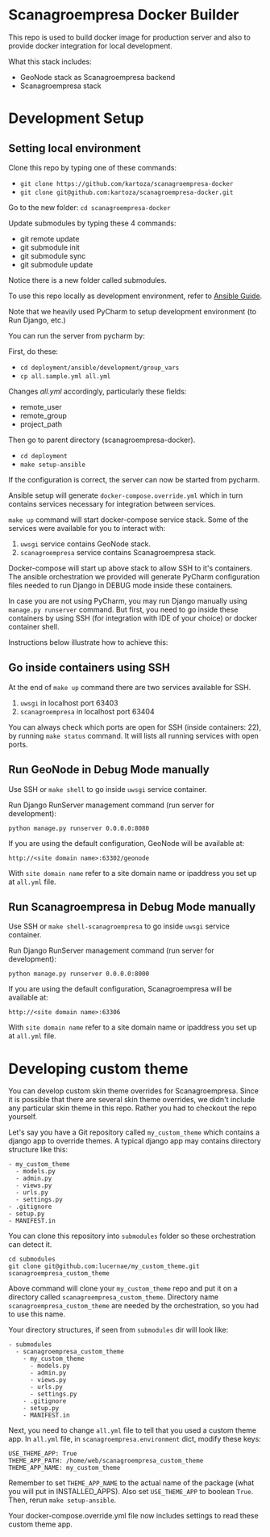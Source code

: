 # Scanagroempresa Docker Builder

This repo is used to build docker image for production server and also to 
provide docker integration for local development.


What this stack includes:

- GeoNode stack as Scanagroempresa backend
- Scanagroempresa stack

# Development Setup

## Setting local environment

Clone this repo by typing one of these commands:

- `git clone https://github.com/kartoza/scanagroempresa-docker`
- `git clone git@github.com:kartoza/scanagroempresa-docker.git`

Go to the new folder: `cd scanagroempresa-docker`

Update submodules by typing these 4 commands:

- git remote update
- git submodule init
- git submodule sync
- git submodule update

Notice there is a new folder called submodules.

To use this repo locally as development environment, refer to [Ansible Guide](deployment/ansible/README.md).

Note that we heavily used PyCharm to setup development environment (to Run Django, etc.)

You can run the server from pycharm by:

First, do these:

- `cd deployment/ansible/development/group_vars`
- `cp all.sample.yml all.yml`

Changes *all.yml* accordingly, particularly these fields:

- remote_user
- remote_group
- project_path

Then go to parent directory (scanagroempresa-docker).

- `cd deployment`
- `make setup-ansible`

If the configuration is correct, the server can now be started from pycharm.

Ansible setup will generate `docker-compose.override.yml` which in turn contains
services necessary for integration between services.

`make up` command will start docker-compose service stack. Some of the services 
were available for you to interact with:

1. `uwsgi` service contains GeoNode stack.
2. `scanagroempresa` service contains Scanagroempresa stack.

Docker-compose will start up above stack to allow SSH to it's containers. The ansible orchestration we
provided will generate PyCharm configuration files needed to run Django in DEBUG mode inside these containers.

In case you are not using PyCharm, you may run Django manually using `manage.py runserver` command.
But first, you need to go inside these containers by using SSH (for integration with IDE of your choice) or docker container shell.

Instructions below illustrate how to achieve this:

## Go inside containers using SSH

At the end of `make up` command there are two services available for SSH.

1. `uwsgi` in localhost port 63403
2. `scanagroempresa` in localhost port 63404

You can always check which ports are open for SSH (inside containers: 22), 
by running `make status` command. It will lists all running services with open ports.

## Run GeoNode in Debug Mode manually

Use SSH or `make shell` to go inside `uwsgi` service container.

Run Django RunServer management command (run server for development):
```
python manage.py runserver 0.0.0.0:8080
```

If you are using the default configuration, GeoNode will be available at:
```
http://<site domain name>:63302/geonode
```

With `site domain name` refer to a site domain name or ipaddress you set up at `all.yml` file.

## Run Scanagroempresa in Debug Mode manually

Use SSH or `make shell-scanagroempresa` to go inside `uwsgi` service container.

Run Django RunServer management command (run server for development):
```
python manage.py runserver 0.0.0.0:8000
```

If you are using the default configuration, Scanagroempresa will be available at:
```
http://<site domain name>:63306
```

With `site domain name` refer to a site domain name or ipaddress you set up at `all.yml` file.

# Developing custom theme

You can develop custom skin theme overrides for Scanagroempresa.
Since it is possible that there are several skin theme overrides, we didn't include
any particular skin theme in this repo. Rather you had to checkout the repo yourself.

Let's say you have a Git repository called `my_custom_theme` which 
contains a django app to override themes. A typical django app may contains directory structure like this:
 
```
- my_custom_theme
  - models.py
  - admin.py
  - views.py
  - urls.py
  - settings.py
- .gitignore
- setup.py
- MANIFEST.in
```

You can clone this repository into `submodules` folder so these orchestration can detect it.

```
cd submodules
git clone git@github.com:lucernae/my_custom_theme.git scanagroempresa_custom_theme 
```

Above command will clone your `my_custom_theme` repo and put it on a directory called `scanagroempresa_custom_theme`.
Directory name `scanagroempresa_custom_theme` are needed by the orchestration, so you had to use this name.

Your directory structures, if seen from `submodules` dir will look like:

```
- submodules
  - scanagroempresa_custom_theme
	- my_custom_theme
	  - models.py
	  - admin.py
	  - views.py
	  - urls.py
	  - settings.py
	- .gitignore
	- setup.py
	- MANIFEST.in
```

Next, you need to change `all.yml` file to tell that you used a custom theme app.
In `all.yml` file, in `scanagroempresa.environment` dict, modify these keys:

```
USE_THEME_APP: True
THEME_APP_PATH: /home/web/scanagroempresa_custom_theme
THEME_APP_NAME: my_custom_theme
```

Remember to set `THEME_APP_NAME` to the actual name of the package (what you will put in INSTALLED_APPS).
Also set `USE_THEME_APP` to boolean `True`. Then, rerun `make setup-ansible`.

Your docker-compose.override.yml file now includes settings to read these custom theme app.
